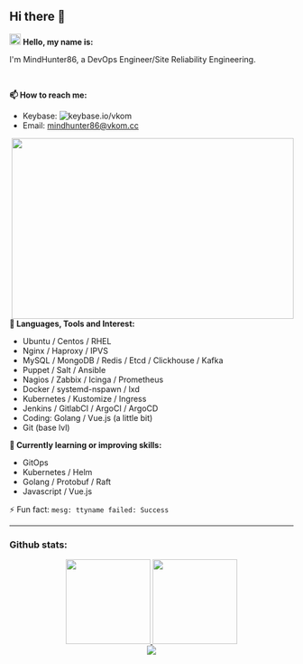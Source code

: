 ## Hi there 👋

<img height="20px" src="https://github.githubassets.com/images/icons/emoji/shipit.png" /> **Hello, my name is:**

I'm MindHunter86, a DevOps Engineer/Site Reliability Engineering.

<br/>

**📫 How to reach me:**
 - Keybase: ![keybase.io/vkom](https://keybase.io/vkom)
 - Email: mindhunter86@vkom.cc

<div>
  <img align="right" alt="" src="https://user-images.githubusercontent.com/8397729/193975159-617a8082-1443-4e39-9791-be549059ca97.gif" width="500" height="320" />
</div>

**🔭 Languages, Tools and Interest:**
 - Ubuntu / Centos / RHEL
 - Nginx / Haproxy / IPVS
 - MySQL / MongoDB / Redis / Etcd / Clickhouse / Kafka
 - Puppet / Salt / Ansible
 - Nagios / Zabbix / Icinga / Prometheus
 - Docker / systemd-nspawn / lxd
 - Kubernetes / Kustomize / Ingress
 - Jenkins / GitlabCI / ArgoCI / ArgoCD
 - Coding: Golang / Vue.js (a little bit)
 - Git (base lvl)

**🌱 Currently learning or improving skills:**
 - GitOps
 - Kubernetes / Helm
 - Golang / Protobuf / Raft
 - Javascript / Vue.js

⚡ Fun fact: `mesg: ttyname failed: Success`

---

### Github stats:

<div align="center">
  <a href="https://github.com/MindHunter86">
  <img height="150px" src="https://github-readme-stats.vercel.app/api?username=MindHunter86&show_icons=true&theme=radical&include_all_commits=true&count_private=true" />
  <img height="150px" src="https://github-readme-stats.vercel.app/api/top-langs/?username=MindHunter86&layout=compact&langs_count=7&exclude_repo=shurzgbets-web,joyskins-web,shurzgbets-bot,joyskins-node&theme=radical" />
  </a>
</div>
 <div align="center">
   <img src="https://github-profile-trophy.vercel.app/?username=MindHunter86&theme=radical&no-frame=true&margin-w=30&margin-h=20" />
</div>


<!--
**MindHunter86/Mindhunter86** is a ✨ _special_ ✨ repository because its `README.md` (this file) appears on your GitHub profile.

Here are some ideas to get you started:

- 🔭 I’m currently working on ...
- 🌱 I’m currently learning ...
- 👯 I’m looking to collaborate on ...
- 🤔 I’m looking for help with ...
- 💬 Ask me about ...
- 📫 How to reach me: ...
- 😄 Pronouns: ...
- ⚡ Fun fact: ...
-->
